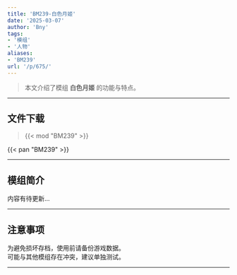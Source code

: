 ```yaml
---
title: 'BM239-白色月姬'
date: '2025-03-07'
author: 'Bny'
tags:
- '模组'
- '人物'
aliases:
- 'BM239'
url: '/p/675/'
---
```


> 本文介绍了模组 **白色月姬** 的功能与特点。

---

## 文件下载  

> {{< mod "BM239" >}}  

{{< pan "BM239" >}}  

---

## 模组简介

>  
内容有待更新...  

---

## 注意事项

>  
为避免损坏存档，使用前请备份游戏数据。  
可能与其他模组存在冲突，建议单独测试。  

---

